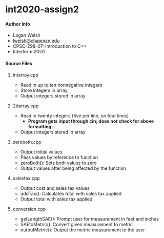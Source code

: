 # int2020-assign2

#### Author Info
- Logan Welsh
- lwelsh@chapman.edu
- CPSC-298-07: Introduction to C++
- Interterm 2020


#### Source Files
1. intarray.cpp
    - Read in up to ten nonnegative integers
    - Store integers in array
    - Output integers stored in array


2. 2darray.cpp
    - Read in twenty integers (five per line, on four lines)
        - **Program gets input through cin; does not check for above formatting.**
    - Output integers stored in array


3. zeroboth.cpp
    - Output initial values
    - Pass values by reference to function
    - zeroBoth(): Sets both values to zero
    - Output values after being affected by the function


4. salestax.cpp
    - Output cost and sales tax values
    - addTax(): Calculates total with sales tax applied
    - Output total with sales tax applied


5. conversion.cpp
    - getLengthSAE(): Prompt user for measurement in feet and inches
    - SAEtoMetric(): Convert given measurement to metric
    - outputMetric(): Output the metric measurement to the user
